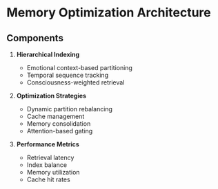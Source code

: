 # Memory Optimization Architecture

## Components

1. **Hierarchical Indexing**

   - Emotional context-based partitioning
   - Temporal sequence tracking
   - Consciousness-weighted retrieval

2. **Optimization Strategies**

   - Dynamic partition rebalancing
   - Cache management
   - Memory consolidation
   - Attention-based gating

3. **Performance Metrics**
   - Retrieval latency
   - Index balance
   - Memory utilization
   - Cache hit rates
